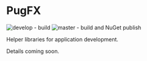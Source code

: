 # PugFX
![develop - build](https://github.com/NDWX/PugFX/workflows/develop%20-%20build/badge.svg?branch=develop) ![master - build and NuGet publish](https://github.com/NDWX/PugFX/workflows/master%20-%20build%20and%20NuGet%20publish/badge.svg?branch=master)

Helper libraries for application development.

Details coming soon.
